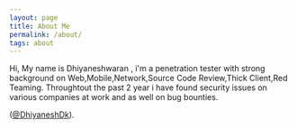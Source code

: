 ```yaml
---
layout: page
title: About Me
permalink: /about/
tags: about
---
```


Hi, My name is Dhiyaneshwaran , i'm a penetration tester with strong background on Web,Mobile,Network,Source Code Review,Thick Client,Red Teaming.
Throughtout the past 2 year i have found security issues on various companies at work and as well on bug bounties.

([@DhiyaneshDk](https://twitter.com/DhiyaneshDK)).
